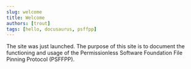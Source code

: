 ```yaml
---
slug: welcome
title: Welcome
authors: [trout]
tags: [hello, docusaurus, psffpp]
---
```


The site was just launched. The purpose of this site is to document the functioning and usage of the Permissionless Software Foundation File Pinning Protocol (PSFFPP).
